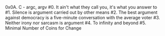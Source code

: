 0x0A. C - argc, argv
#0. It ain't what they call you, it's what you answer to
#1. Silence is argument carried out by other means
#2. The best argument against democracy is a five-minute conversation with the average voter
#3. Neither irony nor sarcasm is argument
#4. To infinity and beyond
#5. Minimal Number of Coins for Change
